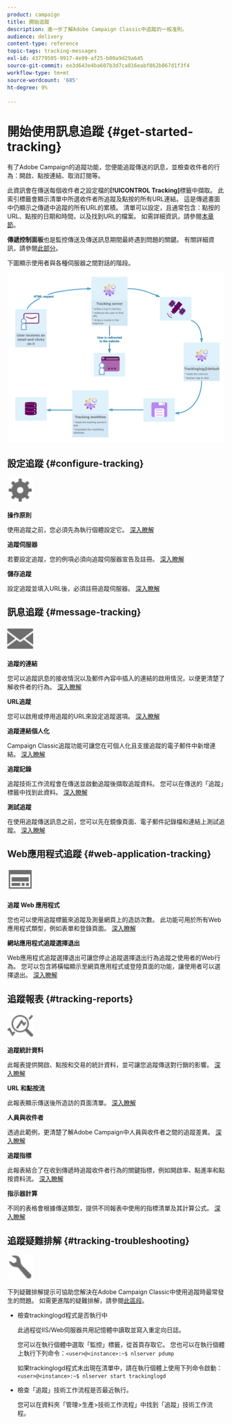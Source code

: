 ```yaml
---
product: campaign
title: 開始追蹤
description: 進一步了解Adobe Campaign Classic中追蹤的一般准則。
audience: delivery
content-type: reference
topic-tags: tracking-messages
exl-id: 43779505-9917-4e99-af25-b00a9d29a645
source-git-commit: ee3d643e4ba607b3d7ca816eabf862b867d1f3f4
workflow-type: tm+mt
source-wordcount: '685'
ht-degree: 9%

---
```


# 開始使用訊息追蹤 {#get-started-tracking}

有了Adobe Campaign的追蹤功能，您便能追蹤傳送的訊息，並檢查收件者的行為：開啟、點按連結、取消訂閱等。

此資訊會在傳送每個收件者之設定檔的&#x200B;**[!UICONTROL Tracking]**&#x200B;標籤中擷取。 此索引標籤會顯示清單中所選收件者所追蹤及點按的所有URL連結。 這是傳遞畫面中仍顯示之傳遞中追蹤的所有URL的累積。 清單可以設定，且通常包含：點按的URL、點按的日期和時間，以及找到URL的檔案。 如需詳細資訊，請參閱[本章節](../../platform/using/editing-a-profile.md#tracking-tab)。

**傳遞控制面板**&#x200B;也是監控傳送及傳送訊息期間最終遇到問題的關鍵。 有關詳細資訊，請參閱[此部分](delivery-dashboard.md)。

下圖顯示使用者與各種伺服器之間對話的階段。

![](assets/tracking-diagram.png)

## 設定追蹤 {#configure-tracking}

<img src="assets/do-not-localize/icon-configure.svg" width="60px">

**操作原則**

使用追蹤之前，您必須先為執行個體設定它。 [深入瞭解](../../installation/using/deploying-an-instance.md#operating-principle)

**追蹤伺服器**

若要設定追蹤，您的例項必須向追蹤伺服器宣告及註冊。 [深入瞭解](../../installation/using/deploying-an-instance.md#tracking-server)

**儲存追蹤**

設定追蹤並填入URL後，必須註冊追蹤伺服器。 [深入瞭解](../../installation/using/deploying-an-instance.md#saving-tracking)

## 訊息追蹤 {#message-tracking}

<img src="assets/do-not-localize/icon-message-tracking.svg" width="60px">

**追蹤的連結**

您可以追蹤訊息的接收情況以及郵件內容中插入的連結的啟用情況，以便更清楚了解收件者的行為。 [深入瞭解](how-to-configure-tracked-links.md)

**URL追蹤**

您可以啟用或停用追蹤的URL來設定追蹤選項。 [深入瞭解](personalizing-url-tracking.md)

**追蹤連結個人化**

Campaign Classic追蹤功能可讓您在可個人化且支援追蹤的電子郵件中新增連結。 [深入瞭解](tracking-personalized-links.md)

**追蹤記錄**

追蹤技術工作流程會在傳送並啟動追蹤後擷取追蹤資料。 您可以在傳送的「追蹤」標籤中找到此資料。 [深入瞭解](accessing-the-tracking-logs.md)

**測試追蹤**

在使用追蹤傳送訊息之前，您可以先在鏡像頁面、電子郵件記錄檔和連結上測試追蹤。 [深入瞭解](testing-tracking.md)

## Web應用程式追蹤 {#web-application-tracking}

<img src="assets/do-not-localize/icon-web-app.svg" width="60px">

**追蹤 Web 應用程式**

您也可以使用追蹤標籤來追蹤及測量網頁上的造訪次數。 此功能可用於所有Web應用程式類型，例如表單和登錄頁面。 [深入瞭解](../../web/using/tracking-a-web-application.md)

**網站應用程式追蹤選擇退出**

Web應用程式追蹤選擇退出可讓您停止追蹤選擇退出行為追蹤之使用者的Web行為。 您可以包含將橫幅顯示至網頁應用程式或登陸頁面的功能，讓使用者可以選擇退出。 [深入瞭解](../../web/using/web-application-tracking-opt-out.md)

## 追蹤報表 {#tracking-reports}

<img src="assets/do-not-localize/icon_monitor.svg" width="60px">

**追蹤統計資料**

此報表提供開啟、點按和交易的統計資料，並可讓您追蹤傳送對行銷的影響。 [深入瞭解](../../reporting/using/delivery-reports.md#tracking-statistics)

**URL 和點按流**

此報表顯示傳送後所造訪的頁面清單。 [深入瞭解](../../reporting/using/delivery-reports.md#urls-and-click-streams)

**人員與收件者**

透過此範例，更清楚了解Adobe Campaign中人員與收件者之間的追蹤差異。 [深入瞭解](../../reporting/using/person-people-recipients.md)

**追蹤指標**

此報表結合了在收到傳遞時追蹤收件者行為的關鍵指標，例如開啟率、點進率和點按資料流。 [深入瞭解](../../reporting/using/delivery-reports.md#tracking-indicators)

**指示器計算**

不同的表格會根據傳送類型，提供不同報表中使用的指標清單及其計算公式。 [深入瞭解](../../reporting/using/indicator-calculation.md)

## 追蹤疑難排解 {#tracking-troubleshooting}

<img src="assets/do-not-localize/icon-troubleshooting.svg" width="60px">

下列疑難排解提示可協助您解決在Adobe Campaign Classic中使用追蹤時最常發生的問題。 如需更進階的疑難排解，請參閱[此區段](tracking-troubleshooting.md)。

* 檢查trackinglogd程式是否執行中

   此過程從IIS/Web伺服器共用記憶體中讀取並寫入重定向日誌。

   您可以在執行個體中選取「監控」標籤，從首頁存取它。 您也可以在執行個體上執行下列命令：`<user>@<instance>:~$ nlserver pdump`

   如果trackinglogd程式未出現在清單中，請在執行個體上使用下列命令啟動：`<user>@<instance>:~$ nlserver start trackinglogd`

* 檢查「追蹤」技術工作流程是否最近執行。

   您可以在資料夾「管理>生產>技術工作流程」中找到「追蹤」技術工作流程。
